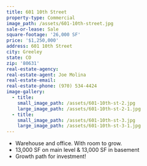 ```yaml
---
title: 601 10th Street
property-type: Commercial
image_path: /assets/601-10th-street.jpg
sale-or-lease: Sale
square-footage: '26,000 SF'
price: '$1,250,000'
address: 601 10th Street
city: Greeley
state: CO
zip: '80631'
real-estate-agency:
real-estate-agent: Joe Molina
real-estate-email:
real-estate-phone: (970) 534-4424
image-gallery:
  - title:
    small_image_path: /assets/601-10th-st-2.jpg
    large_image_path: /assets/601-10th-st-2-1.jpg
  - title:
    small_image_path: /assets/601-10th-st-3.jpg
    large_image_path: /assets/601-10th-st-3-1.jpg
---
```



* Warehouse and office. With room to grow.
* 13,000 SF on main level & 13,000 SF in basement
* Growth path for investment!